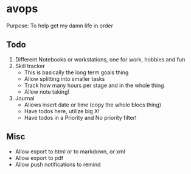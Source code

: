 # avops

Purpose: To help get my damn life in order

## Todo

1. Different Notebooks or workstations, one for work, hobbies and fun
2. Skill tracker
    - This is basically the long term goals thing
    - Allow splitting into smaller tasks
    - Track how many hours per  stage and in the whole thing
    - Allow note taking!
3. Journal
    - Allows insert date or time
    (copy the whole blocs thing)
    - Have todos here, utilize big X!
    - Have todos in a Priority and No priority filter!

## Misc
- Allow export to html or to markdown, or xml
- Allow export to pdf
- Allow push notifications to  remind